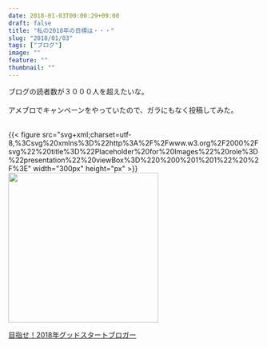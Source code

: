 ```yaml
---
date: 2018-01-03T00:00:29+09:00
draft: false
title: "私の2018年の目標は・・・"
slug: "2018/01/03"
tags: ["ブログ"]
image: ""
feature: ""
thumbnail: ""
---
```

<div>ブログの読者数が３０００人を超えたいな。</div><div> </div><div>アメブロでキャンペーンをやっていたので、ガラにもなく投稿してみた。</div><div> </div><p>{{< figure src="svg+xml;charset=utf-8,%3Csvg%20xmlns%3D%22http%3A%2F%2Fwww.w3.org%2F2000%2Fsvg%22%20title%3D%22Placeholder%20for%20Images%22%20role%3D%22presentation%22%20viewBox%3D%220%200%201%201%22%20%2F%3E" width="300px" height="px" >}}<noscript><img alt="" src="https://stat100.ameba.jp/blog/img/stamp/cpn/goodstart_2018/stamp.png" width="300"></noscript></p><p><a href="goodstart_2018" target="_blank">目指せ！2018年グッドスタートブロガー</a></p>

